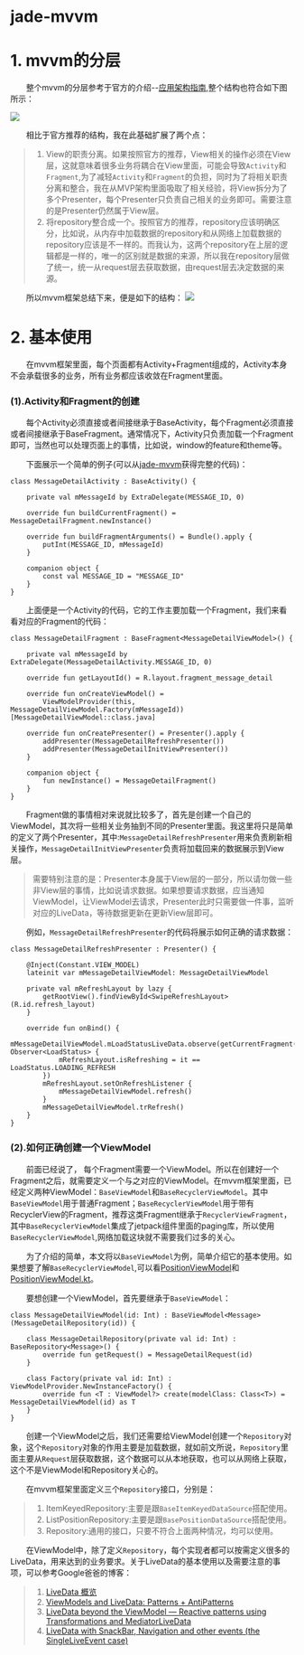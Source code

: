 # jade-mvvm
# 1. mvvm的分层
&emsp;&emsp;整个mvvm的分层参考于官方的介绍--[应用架构指南](https://developer.android.com/jetpack/docs/guide),整个结构也符合如下图所示：

![](https://upload-images.jianshu.io/upload_images/9124992-cd678a735f59de56.png?imageMogr2/auto-orient/strip%7CimageView2/2/w/1240)

&emsp;&emsp;相比于官方推荐的结构，我在此基础扩展了两个点：
>1. View的职责分离。如果按照官方的推荐，View相关的操作必须在View层，这就意味着很多业务将耦合在View里面，可能会导致`Activity`和`Fragment`,为了减轻`Activity`和`Fragment`的负担，同时为了将相关职责分离和整合，我在从MVP架构里面吸取了相关经验，将View拆分为了多个Presenter，每个Presenter只负责自己相关的业务即可。需要注意的是Presenter仍然属于View层。
>2. 将repository整合成一个。按照官方的推荐，repository应该明确区分，比如说，从内存中加载数据的repository和从网络上加载数据的repository应该是不一样的。而我认为，这两个repository在上层的逻辑都是一样的，唯一的区别就是数据的来源，所以我在repository层做了统一，统一从request层去获取数据，由request层去决定数据的来源。

&emsp;&emsp;所以mvvm框架总结下来，便是如下的结构：
![](https://upload-images.jianshu.io/upload_images/9124992-c80eb7daf49bbe92.png?imageMogr2/auto-orient/strip%7CimageView2/2/w/1240)

# 2. 基本使用
&emsp;&emsp;在mvvm框架里面，每个页面都有Activity+Fragment组成的，Activity本身不会承载很多的业务，所有业务都应该收敛在Fragment里面。
### (1).Activity和Fragment的创建
&emsp;&emsp;每个Activity必须直接或者间接继承于BaseActivity，每个Fragment必须直接或者间接继承于BaseFragment。通常情况下，Activity只负责加载一个Fragment即可，当然也可以处理页面上的事情，比如说，window的feature和theme等。

&emsp;&emsp;下面展示一个简单的例子(可以从[jade-mvvm](https://github.com/BeauteousJade/jade-mvvm)获得完整的代码)：
```
class MessageDetailActivity : BaseActivity() {

    private val mMessageId by ExtraDelegate(MESSAGE_ID, 0)

    override fun buildCurrentFragment() = MessageDetailFragment.newInstance()

    override fun buildFragmentArguments() = Bundle().apply {
        putInt(MESSAGE_ID, mMessageId)
    }

    companion object {
        const val MESSAGE_ID = "MESSAGE_ID"
    }
}
```
&emsp;&emsp;上面便是一个Activity的代码，它的工作主要加载一个Fragment，我们来看看对应的Fragment的代码：
```
class MessageDetailFragment : BaseFragment<MessageDetailViewModel>() {

    private val mMessageId by ExtraDelegate(MessageDetailActivity.MESSAGE_ID, 0)

    override fun getLayoutId() = R.layout.fragment_message_detail

    override fun onCreateViewModel() =
        ViewModelProvider(this, MessageDetailViewModel.Factory(mMessageId))[MessageDetailViewModel::class.java]

    override fun onCreatePresenter() = Presenter().apply {
        addPresenter(MessageDetailRefreshPresenter())
        addPresenter(MessageDetailInitViewPresenter())
    }

    companion object {
        fun newInstance() = MessageDetailFragment()
    }
}
```
&emsp;&emsp;Fragment做的事情相对来说就比较多了，首先是创建一个自己的ViewModel，其次将一些相关业务抽到不同的Presenter里面。我这里将只是简单的定义了两个Presenter，其中:`MessageDetailRefreshPresenter`用来负责刷新相关操作，`MessageDetailInitViewPresenter`负责将加载回来的数据展示到View层。
> 需要特别注意的是：Presenter本身属于View层的一部分，所以请勿做一些非View层的事情，比如说请求数据。如果想要请求数据，应当通知ViewModel，让ViewModel去请求，Presenter此时只需要做一件事，监听对应的LiveData，等待数据更新在更新View层即可。

&emsp;&emsp;例如，`MessageDetailRefreshPresenter`的代码将展示如何正确的请求数据：
```
class MessageDetailRefreshPresenter : Presenter() {

    @Inject(Constant.VIEW_MODEL)
    lateinit var mMessageDetailViewModel: MessageDetailViewModel

    private val mRefreshLayout by lazy {
        getRootView().findViewById<SwipeRefreshLayout>(R.id.refresh_layout)
    }

    override fun onBind() {
        mMessageDetailViewModel.mLoadStatusLiveData.observe(getCurrentFragment()!!, Observer<LoadStatus> {
            mRefreshLayout.isRefreshing = it == LoadStatus.LOADING_REFRESH
        })
        mRefreshLayout.setOnRefreshListener {
            mMessageDetailViewModel.refresh()
        }
        mMessageDetailViewModel.trRefresh()
    }
}
```
### (2).如何正确创建一个ViewModel
&emsp;&emsp;前面已经说了， 每个Fragment需要一个ViewModel。所以在创建好一个Fragment之后，就需要定义一个与之对应的ViewModel。在mvvm框架里面，已经定义两种ViewModel：`BaseViewModel`和`BaseRecyclerViewModel`。其中`BaseViewModel`用于普通Fragment；`BaseRecyclerViewModel`用于带有RecyclerView的Fragment，推荐这类Fragment继承于`RecyclerViewFragment`，其中`BaseRecyclerViewModel`集成了jetpack组件里面的paging库，所以使用`BaseRecyclerViewModel`,网络加载这块就不需要我们过多的关心。

&emsp;&emsp;为了介绍的简单，本文将以`BaseViewModel`为例，简单介绍它的基本使用。如果想要了解`BaseRecyclerViewModel`,可以看[PositionViewModel](https://github.com/BeauteousJade/jade-mvvm/blob/master/app/src/main/java/com/jade/jade_mvvm/viewModel/PositionViewModel)和[PositionViewModel.kt](https://github.com/BeauteousJade/jade-mvvm/blob/master/app/src/main/java/com/jade/jade_mvvm/viewModel/PositionViewModel.kt)。

&emsp;&emsp;要想创建一个ViewModel，首先要继承于`BaseViewModel`：
```
class MessageDetailViewModel(id: Int) : BaseViewModel<Message>(MessageDetailRepository(id)) {

    class MessageDetailRepository(private val id: Int) : BaseRepository<Message>() {
        override fun getRequest() = MessageDetailRequest(id)
    }

    class Factory(private val id: Int) : ViewModelProvider.NewInstanceFactory() {
        override fun <T : ViewModel?> create(modelClass: Class<T>) = MessageDetailViewModel(id) as T
    }
}
```
&emsp;&emsp;创建一个ViewModel之后，我们还需要给ViewModel创建一个`Repository`对象，这个`Repository`对象的作用主要是加载数据，就如前文所说，`Repository`里面主要从`Request`层获取数据，这个数据可以从本地获取，也可以从网络上获取，这个不是ViewModel和Repository关心的。

&emsp;&emsp;在mvvm框架里面定义三个`Repository`接口，分别是：
>1. ItemKeyedRepository:主要是跟`BaseItemKeyedDataSource`搭配使用。
>2. ListPositionRepository:主要是跟`BasePositionDataSource`搭配使用。
>3. Repository:通用的接口，只要不符合上面两种情况，均可以使用。

&emsp;&emsp;在ViewModel中，除了定义`Repository`，每个实现者都可以按需定义很多的LiveData，用来达到的业务要求。关于LiveData的基本使用以及需要注意的事项，可以参考Google爸爸的博客：
>1. [LiveData 概览](https://developer.android.com/topic/libraries/architecture/livedata)
>2. [ViewModels and LiveData: Patterns + AntiPatterns](https://medium.com/androiddevelopers/viewmodels-and-livedata-patterns-antipatterns-21efaef74a54)
>3. [LiveData beyond the ViewModel — Reactive patterns using Transformations and MediatorLiveData](https://medium.com/androiddevelopers/livedata-beyond-the-viewmodel-reactive-patterns-using-transformations-and-mediatorlivedata-fda520ba00b7)
>4. [LiveData with SnackBar, Navigation and other events (the SingleLiveEvent case)](https://medium.com/androiddevelopers/livedata-with-snackbar-navigation-and-other-events-the-singleliveevent-case-ac2622673150)
